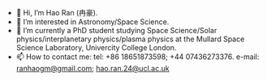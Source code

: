 - 👋 Hi, I’m Hao Ran (冉豪).
- 👀 I’m interested in Astronomy/Space Science.
- 🌱 I’m currently a PhD student studying Space Science/Solar physics/interplanetary physics/plasma physics at the Mullard Space Science Laboratory, Univercity College London.
- 📫 How to contact me: tel: +86 18651873598; +44 07436273376.   e-mail: ranhaogm@gmail.com; hao.ran.24@ucl.ac.uk

<!---
RanHao1999/RanHao1999 is a ✨ special ✨ repository because its `README.md` (this file) appears on your GitHub profile.
You can click the Preview link to take a look at your changes.
--->
